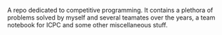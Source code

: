 A repo dedicated to competitive programming. It contains a plethora of problems solved by myself and several teamates over the years, a team notebook for ICPC and some other miscellaneous stuff.
